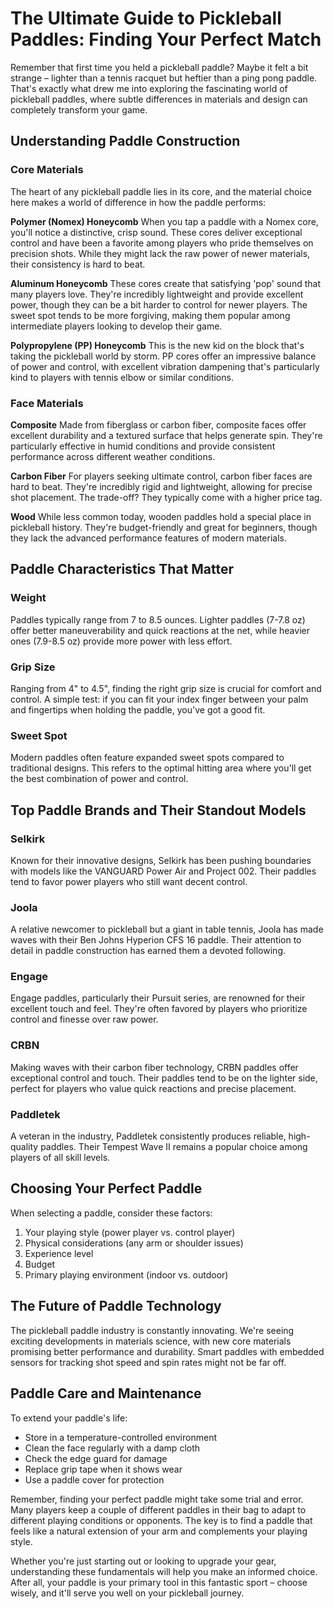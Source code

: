 # The Ultimate Guide to Pickleball Paddles: Finding Your Perfect Match

Remember that first time you held a pickleball paddle? Maybe it felt a bit strange – lighter than a tennis racquet but heftier than a ping pong paddle. That's exactly what drew me into exploring the fascinating world of pickleball paddles, where subtle differences in materials and design can completely transform your game.

## Understanding Paddle Construction

### Core Materials

The heart of any pickleball paddle lies in its core, and the material choice here makes a world of difference in how the paddle performs:

**Polymer (Nomex) Honeycomb**
When you tap a paddle with a Nomex core, you'll notice a distinctive, crisp sound. These cores deliver exceptional control and have been a favorite among players who pride themselves on precision shots. While they might lack the raw power of newer materials, their consistency is hard to beat.

**Aluminum Honeycomb**
These cores create that satisfying 'pop' sound that many players love. They're incredibly lightweight and provide excellent power, though they can be a bit harder to control for newer players. The sweet spot tends to be more forgiving, making them popular among intermediate players looking to develop their game.

**Polypropylene (PP) Honeycomb**
This is the new kid on the block that's taking the pickleball world by storm. PP cores offer an impressive balance of power and control, with excellent vibration dampening that's particularly kind to players with tennis elbow or similar conditions.

### Face Materials

**Composite**
Made from fiberglass or carbon fiber, composite faces offer excellent durability and a textured surface that helps generate spin. They're particularly effective in humid conditions and provide consistent performance across different weather conditions.

**Carbon Fiber**
For players seeking ultimate control, carbon fiber faces are hard to beat. They're incredibly rigid and lightweight, allowing for precise shot placement. The trade-off? They typically come with a higher price tag.

**Wood**
While less common today, wooden paddles hold a special place in pickleball history. They're budget-friendly and great for beginners, though they lack the advanced performance features of modern materials.

## Paddle Characteristics That Matter

### Weight
Paddles typically range from 7 to 8.5 ounces. Lighter paddles (7-7.8 oz) offer better maneuverability and quick reactions at the net, while heavier ones (7.9-8.5 oz) provide more power with less effort.

### Grip Size
Ranging from 4" to 4.5", finding the right grip size is crucial for comfort and control. A simple test: if you can fit your index finger between your palm and fingertips when holding the paddle, you've got a good fit.

### Sweet Spot
Modern paddles often feature expanded sweet spots compared to traditional designs. This refers to the optimal hitting area where you'll get the best combination of power and control.

## Top Paddle Brands and Their Standout Models

### Selkirk
Known for their innovative designs, Selkirk has been pushing boundaries with models like the VANGUARD Power Air and Project 002. Their paddles tend to favor power players who still want decent control.

### Joola
A relative newcomer to pickleball but a giant in table tennis, Joola has made waves with their Ben Johns Hyperion CFS 16 paddle. Their attention to detail in paddle construction has earned them a devoted following.

### Engage
Engage paddles, particularly their Pursuit series, are renowned for their excellent touch and feel. They're often favored by players who prioritize control and finesse over raw power.

### CRBN
Making waves with their carbon fiber technology, CRBN paddles offer exceptional control and touch. Their paddles tend to be on the lighter side, perfect for players who value quick reactions and precise placement.

### Paddletek
A veteran in the industry, Paddletek consistently produces reliable, high-quality paddles. Their Tempest Wave II remains a popular choice among players of all skill levels.

## Choosing Your Perfect Paddle

When selecting a paddle, consider these factors:

1. Your playing style (power player vs. control player)
2. Physical considerations (any arm or shoulder issues)
3. Experience level
4. Budget
5. Primary playing environment (indoor vs. outdoor)

## The Future of Paddle Technology

The pickleball paddle industry is constantly innovating. We're seeing exciting developments in materials science, with new core materials promising better performance and durability. Smart paddles with embedded sensors for tracking shot speed and spin rates might not be far off.

## Paddle Care and Maintenance

To extend your paddle's life:
- Store in a temperature-controlled environment
- Clean the face regularly with a damp cloth
- Check the edge guard for damage
- Replace grip tape when it shows wear
- Use a paddle cover for protection

Remember, finding your perfect paddle might take some trial and error. Many players keep a couple of different paddles in their bag to adapt to different playing conditions or opponents. The key is to find a paddle that feels like a natural extension of your arm and complements your playing style.

Whether you're just starting out or looking to upgrade your gear, understanding these fundamentals will help you make an informed choice. After all, your paddle is your primary tool in this fantastic sport – choose wisely, and it'll serve you well on your pickleball journey.
